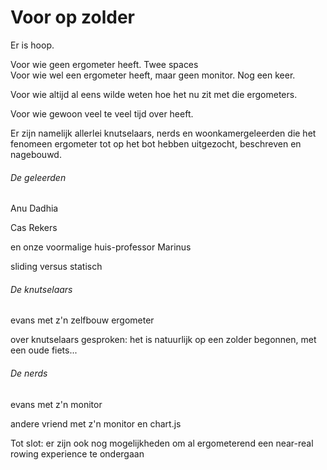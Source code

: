 # Voor op zolder

Er is hoop. 

Voor wie geen ergometer heeft. Twee spaces  
Voor wie wel een ergometer heeft, maar geen monitor. Nog een keer.

Voor wie altijd al eens wilde weten hoe het nu zit met die ergometers.

Voor wie gewoon veel te veel tijd over heeft.


Er zijn namelijk allerlei knutselaars, nerds en woonkamergeleerden die het fenomeen ergometer tot op het bot hebben uitgezocht, beschreven en nagebouwd.

###### De geleerden

Anu Dadhia

Cas Rekers

en onze voormalige huis-professor Marinus

sliding versus statisch

###### De knutselaars

evans met z'n zelfbouw ergometer

over knutselaars gesproken: het is natuurlijk op een zolder begonnen, met een oude fiets...

###### De nerds

evans met z'n monitor

andere vriend met z'n monitor en chart.js



Tot slot: er zijn ook nog mogelijkheden om al ergometerend een near-real rowing experience te ondergaan